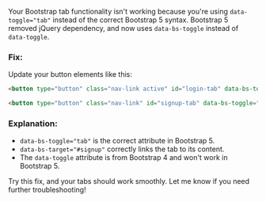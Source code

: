 Your Bootstrap tab functionality isn't working because you're using `data-toggle="tab"` instead of the correct Bootstrap 5 syntax. Bootstrap 5 removed jQuery dependency, and now uses `data-bs-toggle` instead of `data-toggle`. 

### **Fix:**
Update your button elements like this:

```html
<button type="button" class="nav-link active" id="login-tab" data-bs-toggle="tab" data-bs-target="#login" role="tab" aria-controls="login" aria-selected="true">Login</button>

<button type="button" class="nav-link" id="signup-tab" data-bs-toggle="tab" data-bs-target="#signup" role="tab" aria-controls="signup" aria-selected="false">Sign Up</button>
```

### **Explanation:**
- `data-bs-toggle="tab"` is the correct attribute in Bootstrap 5.
- `data-bs-target="#signup"` correctly links the tab to its content.
- The `data-toggle` attribute is from Bootstrap 4 and won't work in Bootstrap 5.

Try this fix, and your tabs should work smoothly. Let me know if you need further troubleshooting!
